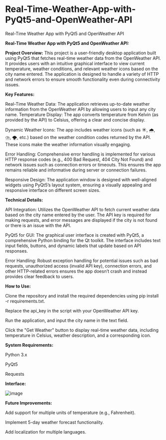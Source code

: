 # Real-Time-Weather-App-with-PyQt5-and-OpenWeather-API
Real-Time Weather App with PyQt5 and OpenWeather API

**Real-Time Weather App with PyQt5 and OpenWeather API:**

**Project Overview:**
This project is a user-friendly desktop application built using PyQt5 that fetches real-time weather data from the OpenWeather API. It provides users with an intuitive graphical interface to view current temperature, weather conditions, and relevant weather icons based on the city name entered. The application is designed to handle a variety of HTTP and network errors to ensure smooth functionality even during connectivity issues.

**Key Features:**

Real-Time Weather Data: The application retrieves up-to-date weather information from the OpenWeather API by allowing users to input any city name.
Temperature Display: The app converts temperature from Kelvin (as provided by the API) to Celsius, offering a clear and concise display.

Dynamic Weather Icons: The app includes weather icons (such as ☀️, 🌧️, ⛈️, 🌪️, etc.) based on the weather condition codes returned by the API. These icons make the weather information visually engaging.

Error Handling: Comprehensive error handling is implemented for various HTTP response codes (e.g., 400 Bad Request, 404 City Not Found) and network issues such as connection errors or timeouts. This ensures the app remains reliable and informative during server or connection failures.

Responsive Design: The application window is designed with well-aligned widgets using PyQt5’s layout system, ensuring a visually appealing and responsive interface on different screen sizes.


**Technical Details:**

API Integration: Utilizes the OpenWeather API to fetch current weather data based on the city name entered by the user. The API key is required for making requests, and error messages are displayed if the city is not found or there is an issue with the API.

PyQt5 for GUI: The graphical user interface is created with PyQt5, a comprehensive Python binding for the Qt toolkit. The interface includes text input fields, buttons, and dynamic labels that update based on API responses.

Error Handling: Robust exception handling for potential issues such as bad requests, unauthorized access (invalid API key), connection errors, and other HTTP-related errors ensures the app doesn’t crash and instead provides clear feedback to users.

**How to Use:**

Clone the repository and install the required dependencies using pip install -r requirements.txt.

Replace the api_key in the script with your OpenWeather API key.

Run the application, and input the city name in the text field.

Click the "Get Weather" button to display real-time weather data, including temperature in Celsius, weather description, and a corresponding icon.


**System Requirements:**

Python 3.x

PyQt5

Requests

**Interface:**

![image](https://github.com/user-attachments/assets/c59855a5-be5c-4ed6-9513-241c811cd821)



**Future Improvements:**

Add support for multiple units of temperature (e.g., Fahrenheit).

Implement 5-day weather forecast functionality.

Add localization for multiple languages.
